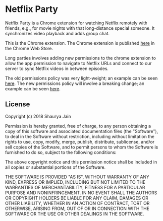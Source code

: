 # Netflix Party

Netflix Party is a Chrome extension for watching Netflix remotely with friends, e.g., for movie nights with that long-distance special someone. It synchronizes video playback and adds group chat.

This is the Chrome extension. The Chrome extension is published [here](https://chrome.google.com/webstore/detail/netflix-party/oocalimimngaihdkbihfgmpkcpnmlaoa) in the Chrome Web Store.

Long parties involves adding new permissions to the chrome extension to allow the app permission to navigate to Netflix URLs and connect to our server to sync Netflix videos in between episodes. 

The old permissions policy was very light-weight; an example can be seen [here](https://imgur.com/a/gu9CHzr). The new permissions policy will involve a breaking change; an example can be seen [here](https://imgur.com/a/A4wsrkZ).


## License

Copyright (c) 2018 Shaurya Jain

Permission is hereby granted, free of charge, to any person obtaining a copy of this software and associated documentation files (the "Software"), to deal in the Software without restriction, including without limitation the rights to use, copy, modify, merge, publish, distribute, sublicense, and/or sell copies of the Software, and to permit persons to whom the Software is furnished to do so, subject to the following conditions:

The above copyright notice and this permission notice shall be included in all copies or substantial portions of the Software.

THE SOFTWARE IS PROVIDED "AS IS", WITHOUT WARRANTY OF ANY KIND, EXPRESS OR IMPLIED, INCLUDING BUT NOT LIMITED TO THE WARRANTIES OF MERCHANTABILITY, FITNESS FOR A PARTICULAR PURPOSE AND NONINFRINGEMENT. IN NO EVENT SHALL THE AUTHORS OR COPYRIGHT HOLDERS BE LIABLE FOR ANY CLAIM, DAMAGES OR OTHER LIABILITY, WHETHER IN AN ACTION OF CONTRACT, TORT OR OTHERWISE, ARISING FROM, OUT OF OR IN CONNECTION WITH THE SOFTWARE OR THE USE OR OTHER DEALINGS IN THE SOFTWARE.

